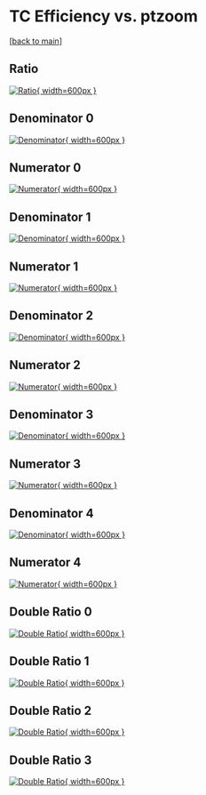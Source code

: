 # TC Efficiency vs. ptzoom

[[back to main](./)]



## Ratio

[![Ratio](../mtv/var/TC_base_11_0_eff_ptzoom.png){ width=600px }](../mtv/var/TC_base_11_0_eff_ptzoom.pdf)

## Denominator 0

[![Denominator](../mtv/den/TC_base_11_0_eff_ptzoom_den0.png){ width=600px }](../mtv/den/TC_base_11_0_eff_ptzoom_den0.pdf)

## Numerator 0

[![Numerator](../mtv/num/TC_base_11_0_eff_ptzoom_num0.png){ width=600px }](../mtv/num/TC_base_11_0_eff_ptzoom_num0.pdf)

## Denominator 1

[![Denominator](../mtv/den/TC_base_11_0_eff_ptzoom_den1.png){ width=600px }](../mtv/den/TC_base_11_0_eff_ptzoom_den1.pdf)

## Numerator 1

[![Numerator](../mtv/num/TC_base_11_0_eff_ptzoom_num1.png){ width=600px }](../mtv/num/TC_base_11_0_eff_ptzoom_num1.pdf)

## Denominator 2

[![Denominator](../mtv/den/TC_base_11_0_eff_ptzoom_den2.png){ width=600px }](../mtv/den/TC_base_11_0_eff_ptzoom_den2.pdf)

## Numerator 2

[![Numerator](../mtv/num/TC_base_11_0_eff_ptzoom_num2.png){ width=600px }](../mtv/num/TC_base_11_0_eff_ptzoom_num2.pdf)

## Denominator 3

[![Denominator](../mtv/den/TC_base_11_0_eff_ptzoom_den3.png){ width=600px }](../mtv/den/TC_base_11_0_eff_ptzoom_den3.pdf)

## Numerator 3

[![Numerator](../mtv/num/TC_base_11_0_eff_ptzoom_num3.png){ width=600px }](../mtv/num/TC_base_11_0_eff_ptzoom_num3.pdf)

## Denominator 4

[![Denominator](../mtv/den/TC_base_11_0_eff_ptzoom_den4.png){ width=600px }](../mtv/den/TC_base_11_0_eff_ptzoom_den4.pdf)

## Numerator 4

[![Numerator](../mtv/num/TC_base_11_0_eff_ptzoom_num4.png){ width=600px }](../mtv/num/TC_base_11_0_eff_ptzoom_num4.pdf)

## Double Ratio 0

[![Double Ratio](../mtv/ratio/TC_base_11_0_eff_ptzoom_ratio0.png){ width=600px }](../mtv/ratio/TC_base_11_0_eff_ptzoom_ratio0.pdf)

## Double Ratio 1

[![Double Ratio](../mtv/ratio/TC_base_11_0_eff_ptzoom_ratio1.png){ width=600px }](../mtv/ratio/TC_base_11_0_eff_ptzoom_ratio1.pdf)

## Double Ratio 2

[![Double Ratio](../mtv/ratio/TC_base_11_0_eff_ptzoom_ratio2.png){ width=600px }](../mtv/ratio/TC_base_11_0_eff_ptzoom_ratio2.pdf)

## Double Ratio 3

[![Double Ratio](../mtv/ratio/TC_base_11_0_eff_ptzoom_ratio3.png){ width=600px }](../mtv/ratio/TC_base_11_0_eff_ptzoom_ratio3.pdf)

